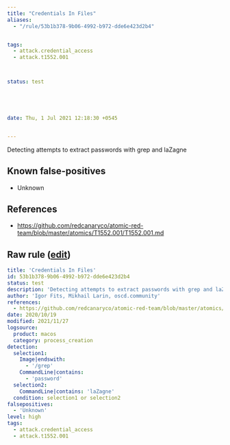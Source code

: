 ```yaml
---
title: "Credentials In Files"
aliases:
  - "/rule/53b1b378-9b06-4992-b972-dde6e423d2b4"


tags:
  - attack.credential_access
  - attack.t1552.001



status: test





date: Thu, 1 Jul 2021 12:18:30 +0545


---
```


Detecting attempts to extract passwords with grep and laZagne

<!--more-->


## Known false-positives

* Unknown



## References

* https://github.com/redcanaryco/atomic-red-team/blob/master/atomics/T1552.001/T1552.001.md


## Raw rule ([edit](https://github.com/SigmaHQ/sigma/edit/master/rules/linux/macos/process_creation/proc_creation_macos_find_cred_in_files.yml))
```yaml
title: 'Credentials In Files'
id: 53b1b378-9b06-4992-b972-dde6e423d2b4
status: test
description: 'Detecting attempts to extract passwords with grep and laZagne'
author: 'Igor Fits, Mikhail Larin, oscd.community'
references:
  - https://github.com/redcanaryco/atomic-red-team/blob/master/atomics/T1552.001/T1552.001.md
date: 2020/10/19
modified: 2021/11/27
logsource:
  product: macos
  category: process_creation
detection:
  selection1:
    Image|endswith:
      - '/grep'
    CommandLine|contains:
      - 'password'
  selection2:
    CommandLine|contains: 'laZagne'
  condition: selection1 or selection2
falsepositives:
  - 'Unknown'
level: high
tags:
  - attack.credential_access
  - attack.t1552.001

```
